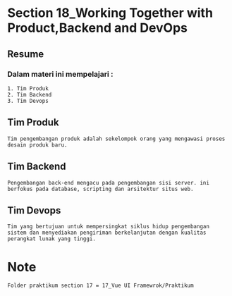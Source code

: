 # Section 18_Working Together with Product,Backend and DevOps
## Resume

### Dalam materi ini mempelajari :
	1. Tim Produk
	2. Tim Backend
	3. Tim Devops
	
## Tim Produk
	Tim pengembangan produk adalah sekelompok orang yang mengawasi proses desain produk baru.

## Tim Backend
	Pengembangan back-end mengacu pada pengembangan sisi server. ini berfokus pada database, scripting dan arsitektur situs web.
	
## Tim Devops
	Tim yang bertujuan untuk mempersingkat siklus hidup pengembangan sistem dan menyediakan pengiriman berkelanjutan dengan kualitas perangkat lunak yang tinggi.


# Note
    Folder praktikum section 17 = 17_Vue UI Framewrok/Praktikum